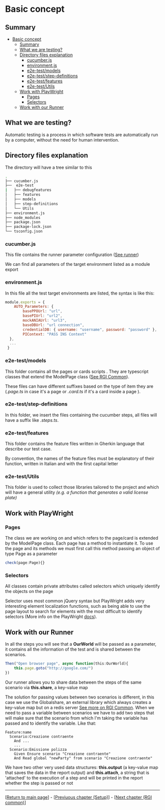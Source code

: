 # Basic concept
## Summary
- [Basic concept](#basic-concept)
  - [Summary](#summary)
  - [What we are testing?](#what-we-are-testing)
  - [Directory files explanation](#directory-files-explanation)
    - [cucumber.js](#cucumberjs)
    - [environment.js](#environmentjs)
    - [e2e-test/models](#e2e-testmodels)
    - [e2e-test/step-definitions](#e2e-teststep-definitions)
    - [e2e-test/features](#e2e-testfeatures)
    - [e2e-test/Utils](#e2e-testutils)
  - [Work with PlayWright](#work-with-playwright)
    - [Pages](#pages)
    - [Selectors](#selectors)
  - [Work with our Runner](#work-with-our-runner)

  

## What we are testing?
Automatic testing is a process in which software tests are automatically run by a computer, without the need for human intervention. 

## Directory files explanation

The directory will have a tree similar to this
```sh
.
├── cucumber.js
├──  e2e-test
|   ├── debugfeatures
│   ├── features
│   ├── models
│   ├── step-definitions
│   └── Utils
├── environment.js
├── node_modules
├── package.json
├── package-lock.json
└── tsconfig.json
```
### cucumber.js

This file contains the runner parameter configuration ([See runner](./running.md))

We can find all parameters of the target environment listed as a module export

### environment.js

In this file all the test target environments are listed, the syntax is like this:
```javascript
module.exports = { 
    AUTO_Parameters: {
        basePPOUrl: "url",
        basePIUrl: "url2",
        mockANIAUrl: "url3",
        baseDBUrl: "url connection",
        credentialDB: { username: "username", password: "password" },
        PIContext: "PASS INS Context"
  },
  ...
 }
```

### e2e-test/models

This folder contains all the pages or cards scripts . They are typescript classes that extend the ModelPage class ([See RGI Common](./rgi_common.md)). 

These files can have different suffixes based on the type of item they are (*.page.ts* in case it's a page or *.card.ts* if it's a card inside a page ).

### e2e-test/step-definitions

In this folder, we insert the files containing the cucumber steps, all files will have a suffix like *.steps.ts*.

### e2e-test/features


This folder contains the feature files written in Gherkin language that describe our test case.

By convention, the names of the feature files must be explanatory of their function, written in Italian and with the first capital letter

### e2e-test/Utils

This folder is used to collect those libraries tailored to the project and which will have a general utility *(e.g. a function that generates a valid license plate)*

## Work with PlayWright

### Pages
The class we are working on and which refers to the page/card is extended by the ModelPage class. Each page has a method to instantiate it. To use the page and its methods we must first call this method passing an object of type Page as a parameter
```typescript
check(page:Page){}
```

### Selectors

All classes contain private attributes called selectors which uniquely identify the objects on the page

Selector uses most common jQuery syntax but PlayWright adds very interesting element localization functions, such as being able to use the page layout to search for elements with the most difficult to identify selectors (More info on the PlayWright [docs](https://playwright.dev/docs/locators)). 

## Work with our Runner


In all the steps you will see that a **OurWorld** will be passed as a parameter, it contains all the information of the test and is shared between the scenarios.

```typescript
Then("Open browser page", async function(this:OurWorld){
    this.page.goto("http://google.com/")
})
```

Our runner allows you to share data between the steps of the same scenario via **this.share**, a key-value map

The solution for passing values ​​between two scenarios is different, in this case we use the Globalshare, an external library which always creates a key-value map but on a redis server [See more on RGI Common](./rgi_common.md). When we need to pass a variable between scenarios we have to add two steps that will make sure that the scenario from which I'm taking the variable has passed and to identify the variable. Like that:
```gherkin
Feature:name
  Scenario:Creazione contraente
    And ...
    ...
  Scenario:Emissione polizza
    Given Ensure scenario "Creazione contraente"
    And Read global "newParty" from scenario "Creazione contraente"

```
We have two other very used data structures: **this.output** (a key-value map that saves the data in the report output) and **this.attach**, a string that is 'attached' to the execution of a step and will be printed in the report whether the step is passed or not















---

[[Return to main page](./main-page-nrt.md)] - [[Previuous chapter (Setup)](./setup.md)] - [[Next chapter (RGI common)](./rgi_common.md)]